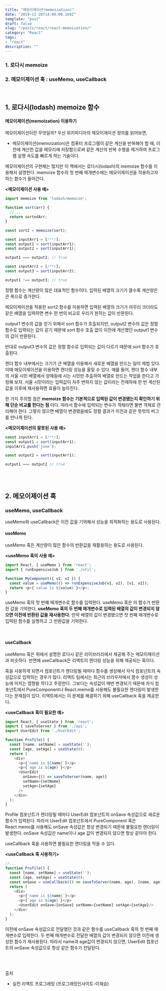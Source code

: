 ```yaml
---
title: "메모이제이션(memoization)"
date: "2019-11-28T14:00:00.169Z"
template: "post"
draft: false
slug: "/posts/react/react-memoization/"
category: "React"
tags:
- "react"
description: ""
---
```


### 1. 로다시 memoize

### 2. 메모이제이션 훅 : useMemo, useCallback

<br>


## 1. 로다시(lodash) memoize 함수

#### 메모이제이션(memoization) 이용하기

메모이제이션이란 무엇일까? 우선 위키피디아의 메모이제이션 정의를 읽어보면,

- 메모이제이션(memoization)은 컴퓨터 프로그램이 같은 계산을 반복해야 할 때, 이전에 계산한 값을 메모리에 저장함으로써 같은 계산의 반복 수행을 제거하여 프로그램 실행 속도를 빠르게 하는 기술이다.

메모이제이션의 구현체는 많지만 이 책에서는 로다시(lodash)의 memoize 함수를 이용해서 설명한다. memoize 함수의 첫 번째 매개변수에는 메모이제이션을 적용하고자 하는 함수가 들어간다.

**<메모이제이션 사용 예>**

```  JavaScript
import memoize from 'lodash/memoize';

function sort(arr) {
  //...
  return sortedArr;
}

const sort2 = memoize(sort);

const inputArr1 = [/**/];
const output1 = sort(inputArr1);
const output2 = sort(inputArr1);

output1 === output2; // true

const inputArr2 = [/**/];
const output3 = sort(inputArr2);

output1 !== output3; // true
```

정렬 함수는 계산량이 많은 대표적인 함수이다. 입력된 배열의 크기가 클수록 계산량은 큰 폭으로 증가한다.

메모이제이션을 적용한 sort2 함수를 이용하면 입력된 배열의 크기가 아무리 크더라도 같은 배열을 입력하면 변수 한 번의 비교로 우리가 원하는 값이 반환된다.

output1 변수의 값을 얻기 위해서 sort 함수가 호출되지만, output2 변수의 값은 정렬 함수로 입력되는 값이 같기 때문에 sort 함수 호출 없이 이전에 계산했던 output1 변수의 값이 반환된다.

반대로 output3 변수의 값은 정렬 함수로 입력되는 값이 다르기 때문에 sort 함수가 호출된다.

렌더 함수 내부에서는 크기가 큰 배열을 이용해서 새로운 배열을 만드는 일이 제법 있다. 이때 메모이제이션을 이용하면 렌더링 성능을 올릴 수 있다. 예를 들어, 렌더 함수 내부의 서울 시민 배열에서 양재동에 사는 시민만 추출하여 배열로 만드는 작업을 한다고 가정해 보자. 서울 시민이라는 입력값이 자주 변하지 않는 값이라는 전제하에 한 번 계산된 값을 이후에 재사용하면 효율이 높아진다.

한 가지 주의할 점은 **memoize 함수는 기본적으로 입력된 값이 변경됐는지 확인하기 위해 단순 비교를 한다는 점** 이다. 따라서 함수에 입력되는 변수가 객체라면 불변 객체로 관리해야 한다. 그렇지 않으면 배열이 변경됐음에도 정렬 결과가 이전과 같은 뜻밖의 버그를 만나게 된다.

**<메모이제이션의 잘못된 사용 예>**

``` JavaScript
const inputArr1 = [/**/];
const output1 = sort(inputArr1);
inputArr1.push('jone');

const output2 = sort(inputArr1);

output1 === output2 // true
```

<br>
<br>

## 2. 메모이제이션 훅
### useMemo, useCallback

useMemo와 useCallback은 이전 값을 기억해서 성능을 최적화하는 용도로 사용된다.

#### useMemo

useMemo 훅은 계산량이 많은 함수의 반환값을 재활용하는 용도로 사용된다.

**<useMemo 훅의 사용 예>**

``` JavaScript
import React, { useMemo } from 'react';
import { runExpensiveJob } from './util';

function MyComponent({ v1, v2 }) {
  const value = useMemo(() => runExpensiveJob(v1, v2), [v1, v2]);
  return <p>{`value is ${value}`}</p>;
}
```

useMemo 훅의 첫 번째 매개변수로 함수를 입력한다. useMemo 훅은 이 함수가 반환한 값을 기억한다. **useMemo 훅의 두 번째 매개변수로 입력된 배열의 값이 변경되지 않으면 이전에 반환된 값을 재사용한다.** 만약 배열의 값이 변경됐으면 첫 번째 매개변수로 입력된 함수를 실행하고 그 반환값을 기억한다.

<br>

#### useCallback

useMemo 훅은 위에서 설명한 로다시 같은 라이브러리에서 제공해 주는 메모이제이션과 비슷하다. 반면에 useCallback은 리액트의 렌더링 성능을 위해 제공되는 훅이다.

훅을 사용하게 되면서 컴포넌트가 렌더링될 때마다 함수를 생성해서 자식 컴포넌트의 속성값으로 입력하는 경우가 많다. 리액트 팀에서는 최근의 브라우저에서 함수 생성이 성능에 미치는 영향을 작다고 주장한다. 그보다는 속성값이 매번 변경되기 때문에 자식 컴포넌트에서 PureComponent나 React.memo를 사용해도 불필요한 렌더링이 발생한다는 문제점이 있다. 리액트에서는 이 문제를 해결하기 위해 useCallback 훅을 제공한다.

**<useCallback 훅이 필요한 예>**

``` JavaScript
import React, { useState } from 'react';
import { saveToServer } from './api';
import UserEdit from './UserEdit';

function Profile() {
  const [name, setName] = useState('');
  const [age, setAge] = useState(0);
  return (
    <div>
      <p>{`name is ${name}`}</p>
      <p>{`age is ${age}`}</p>
      <UserEdit
        onSave={() => saveToServer(name, age)}
        setName={setName}
        setAge={setAge}
      />
    </div>
  );
}
```

Profile 컴포넌트가 렌더링될 때마다 UserEdit 컴포넌트의 onSave 속성값으로 새로운 함수가 입력된다. 따라서 UserEdit 컴포넌트에서 PureComponent 혹은 React.memo를 사용해도 onSave 속성값은 항상 변경되기 때문에 불필요한 렌더링이 발생한다. onSave 속성값은 name이나 age 값이 변경되지 않으면 항상 같아야 한다.

useCallback 훅을 사용하면 불필요한 렌더링을 막을 수 있다.

**<useCallback 훅 사용하기>**

``` JavaScript
//...
function Profile() {
  const [name, setName] = useState('');
  const [age, setAge] = useState(0);
  const onSave = useCallback(() => saveToServer(name, age), [name, age]);
  return (
    <div>
      <p>{`name is ${name}`}</p>
      <p>{`age is ${age}`}</p>
      <UserEdit onSave={onSave} setName={setName} setAge={setAge}/>
    </div>
  );
}
```

이전에 onSave 속성값으로 전달했던 것과 같은 함수를 useCallback 훅의 첫 번째 매개변수로 입력한다. 두 번째 매개변수로 전달한 배열의 값이 변경되지 않으면 이전에 생성한 함수가 재사용된다. 따라서 name과 age값이 변경되지 않으면, UserEdit 컴포넌트의 onSave 속성값으로 항상 같은 함수가 전달된다.

<br>
<br>

출처
- 실전 리액트 프로그래밍 (프로그래밍인사이트-이재승)

